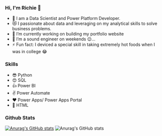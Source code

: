 ### Hi, I'm Richie 👋

- 🥅 I am a Data Scientist and Power Platform Developer. 
- 😻 I passionate about data and leveraging on my analytical skills to solve business problems.
- 🔭 I’m currently working on building my portfolio website
- 👯 I’m a sound engineer on weekends 😉...
- ⚡ Fun fact: I deviced a special skill in taking extremely hot foods when I was in college 😂


### Skills
- 😎 Python
- 😍 SQL
- 👍 Power BI
- ✌ Power Automate
- ❤ Power Apps/ Power Apps Portal
- 🙌 HTML

### Github Stats
[![Anurag's GitHub stats](https://github-readme-stats.vercel.app/api?username=rkadey)](https://github.com/anuraghazra/github-readme-stats)
![Anurag's GitHub stats](https://github-readme-stats.vercel.app/api?username=rkadey&show_icons=true&theme=radical)
